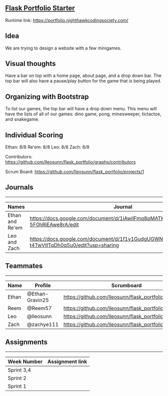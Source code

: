 ## [Flask Portfolio Starter](https://nighthawkcodingsociety.com/projectsearch/details/Flask%20Portfolio%20Starter)
Runtime link: https://portfolio.nighthawkcodingsociety.com/
## Idea
We are trying to design a website with a few minigames.
## Visual thoughts
Have a bar on top with a home page, about page, and a drop down bar. The top bar will also have a pause/play button for the game that is being played.

## Organizing with Bootstrap
To list our games, the top bar will have a drop down menu. This menu will have the lists of all of our games: dino game, pong, minesweeper, tictactoe, and snakegame.

## Individual Scoring
Ethan: 8/8
Re'em: 8/8
Leo: 8/8
Zach: 8/8

Contributors: https://github.com/lleosunn/flask_portfolio/graphs/contributors

Scrum Board: https://github.com/lleosunn/flask_portfolio/projects/1

## Journals
----------
| Names            | Journal                                                                                                      |
| ---------------- | ------------------------------------------------------------------------------------------------------------ |
| Ethan and Re'em  | https://docs.google.com/document/d/1iAwilFmq8pMATKJHm1rtc5YyC8sE1-5F0hRiEAwe8rA/edit |
| Leo and Zach     | https://docs.google.com/document/d/1f1y1GudgUGWNHNWUNxCWraKD7N-t4TwVtlTqDh0q5u0/edit?usp=sharing |

## Teammates
---------------------------------------
| Name             | Profile              | Scrumboard                                                              | Issues |Commits  |
| ---------------- | --------------- | ---------------------------------------------------------------------------- | ------ |----------- | 
| Ethan |@Ethan-Gravin25|https://github.com/lleosunn/flask_portfolio/projects/1 | https://github.com/lleosunn/flask_portfolio/issues |https://github.com/nighthawkcoders/flask_portfolio/compare/main...lleosunn:main |
| Reem |@Reem57|https://github.com/lleosunn/flask_portfolio/projects/1 | https://github.com/lleosunn/flask_portfolio/issues | https://github.com/nighthawkcoders/flask_portfolio/compare/main...lleosunn:main |
| Leo |@lleosunn|https://github.com/lleosunn/flask_portfolio/projects/1 | https://github.com/lleosunn/flask_portfolio/issues |https://github.com/nighthawkcoders/flask_portfolio/compare/main...lleosunn:main |
| Zach |@zachye111|https://github.com/lleosunn/flask_portfolio/projects/1 | https://github.com/lleosunn/flask_portfolio/issues |https://github.com/nighthawkcoders/flask_portfolio/compare/main...lleosunn:main |


## Assignments
---------------------------------------
| Week Number   | Assignment link                                              |
| ------------- | -------------------------------------------------------------| 
| Sprint 3,4    |                                            |
| Sprint 2      | | 
| Sprint 1      |          |
